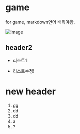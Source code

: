 # game
for game, markdown언어 배워야함.

![image](https://png.icons8.com/ios/2x/controller.png)
## header2
* 리스트1
- 리스트수정!

# new header
1. gg
2. dd
4. dd
3. a
6. ?
